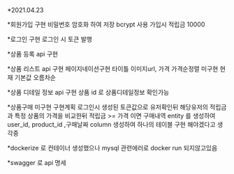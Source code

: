 *2021.04.23

*회원가입 구현
비밀번호 암호화 하여 저장 
bcrypt 사용
가입시 적립금 10000

*로그인 구현
로그인 시
토큰 발행



*상품 등록 api 구현

*상품 리스트 api 구현
페이지네이션구현 
타이틀 이미지url, 가격
가격순정렬 미구현 
현재 기본값 오름차순


*상품 디테일 정보 api 구현
상품 id 로 상품디테일정보 확인가능


*상품구매 미구현
구현계획
로그인시 생성된 토큰값으로 유저확인뒤
해당유저의 적립금과   특정 상품의 가격을 비교한뒤
적립금 >= 가격 이면 
구매내역 entity 를 생성하여 
user_id, product_id ,구매날짜  column 생성하여 
하나의 테이블 구현  해야겠다고 생각중

*dockerize 로 컨테이너 생성했으나
mysql 관련에러로 docker run 되지않고있음

*swagger 로 api 명세


